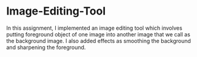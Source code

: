 # Image-Editing-Tool

In this assignment, I implemented an image editing tool which involves putting foreground object of one image into another image that we call as the background image. I also added effects as smoothing the background and sharpening the foreground.

